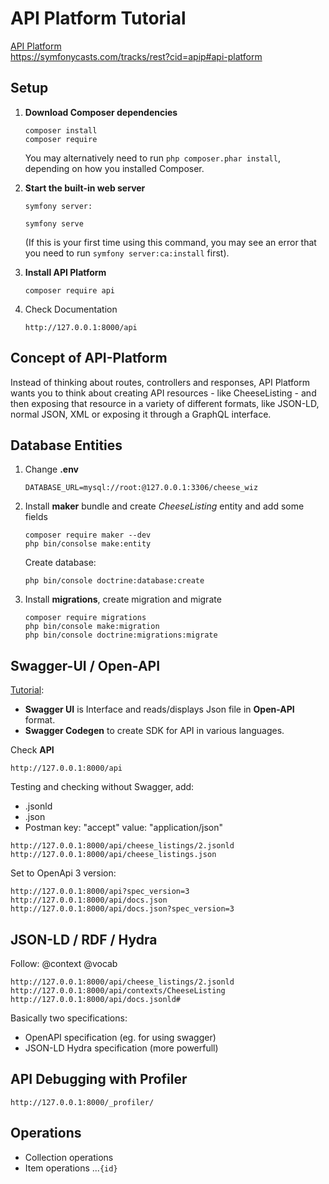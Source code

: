# API Platform Tutorial
[API Platform](https://symfonycasts.com/screencast/api-platform)  
https://symfonycasts.com/tracks/rest?cid=apip#api-platform

## Setup
1. **Download Composer dependencies**
    ```
    composer install
    composer require    
    ```
    You may alternatively need to run `php composer.phar install`, depending
    on how you installed Composer.

2. **Start the built-in web server**
    
    ```
    symfony server:
    
    symfony serve
    ```
    (If this is your first time using this command, you may see an
    error that you need to run `symfony server:ca:install` first).

3. **Install API Platform**
    ```
    composer require api 
    ```

4. Check Documentation
    ```
    http://127.0.0.1:8000/api
    ```
   
## Concept of API-Platform 
Instead of thinking about routes, controllers and responses, API Platform wants you to think about creating 
API resources - like CheeseListing - and then exposing that resource in a variety of different formats, 
like JSON-LD, normal JSON, XML or exposing it through a GraphQL interface.

## Database Entities
1. Change **.env**
    ```
    DATABASE_URL=mysql://root:@127.0.0.1:3306/cheese_wiz
    ```
   
2. Install **maker** bundle and create *CheeseListing* entity and add some fields
    ```
    composer require maker --dev
    php bin/consolse make:entity
    ```
    Create database: 
    ```
    php bin/console doctrine:database:create
    ```
    
3. Install **migrations**, create migration and migrate
    ```
    composer require migrations
    php bin/console make:migration
    php bin/console doctrine:migrations:migrate
    ```
   
## Swagger-UI / Open-API
[Tutorial](https://symfonycasts.com/screencast/api-platform/swagger#play):  
- **Swagger UI** is Interface and reads/displays Json file in **Open-API** format.  
- **Swagger Codegen** to create SDK for API in various languages.  




Check **API**
```
http://127.0.0.1:8000/api
```

Testing and checking without Swagger, add:
- .jsonld
- .json
- Postman key: "accept" value: "application/json"
```
http://127.0.0.1:8000/api/cheese_listings/2.jsonld
http://127.0.0.1:8000/api/cheese_listings.json
```

Set to OpenApi 3 version:
```
http://127.0.0.1:8000/api?spec_version=3
http://127.0.0.1:8000/api/docs.json
http://127.0.0.1:8000/api/docs.json?spec_version=3
```

## JSON-LD / RDF / Hydra
Follow: @context @vocab
```
http://127.0.0.1:8000/api/cheese_listings/2.jsonld
http://127.0.0.1:8000/api/contexts/CheeseListing
http://127.0.0.1:8000/api/docs.jsonld#
```

Basically two specifications:
- OpenAPI specification (eg. for using swagger)
- JSON-LD Hydra specification (more powerfull)

## API Debugging with Profiler
 `http://127.0.0.1:8000/_profiler/`
 
## Operations
- Collection operations
- Item operations ...`{id}`
 
